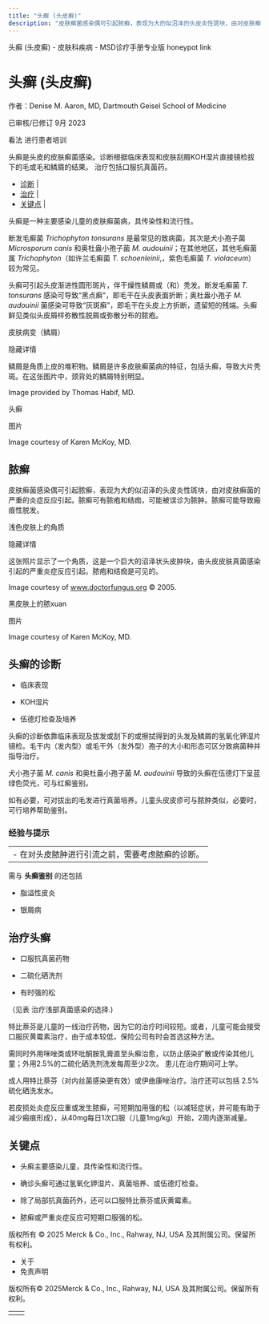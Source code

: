 ```yaml
---
title: "头癣 (头皮癣)"
description: "皮肤癣菌感染偶可引起脓癣，表现为大的似沼泽的头皮炎性斑块，由对皮肤癣菌的严重的炎症反应引起。脓癣可有脓疱和结痂，可能被误诊为脓肿。脓癣可能导致瘢痕性脱发。"
---
```


﻿头癣 (头皮癣) \- 皮肤科疾病 \- MSD诊疗手册专业版 honeypot link

# 头癣 (头皮癣)

作者：Denise M. Aaron, MD, Dartmouth Geisel School of Medicine

已审核/已修订 9月 2023

看法 进行患者培训

头癣是头皮的皮肤癣菌感染。诊断根据临床表现和皮肤刮屑KOH湿片直接镜检拔下的毛或毛和鳞屑的结果。 治疗包括口服抗真菌药。

- [诊断](#诊断_v8369596_zh) \|
- [治疗](#治疗_v8369625_zh) \|
- [关键点](#关键点_v8369641_zh) \|

头癣是一种主要感染儿童的皮肤癣菌病，具传染性和流行性。

断发毛癣菌 _Trichophyton tonsurans_ 是最常见的致病菌，其次是犬小孢子菌 _Microsporum canis_ 和奥杜盎小孢子菌 _M. audouinii_；在其他地区，其他毛癣菌属 _Trichophyton_（如许兰毛癣菌 _T. schoenleinii_,，紫色毛癣菌 _T. violaceum_）较为常见。

头癣可引起头皮渐进性圆形斑片，伴干燥性鳞屑或（和）秃发。断发毛癣菌 _T. tonsurans_ 感染可导致“黑点癣”，即毛干在头皮表面折断；奥杜盎小孢子 _M. audouinii_ 菌感染可导致“灰斑癣”，即毛干在头皮上方折断，遗留短的残端。头癣鲜见类似头皮屑样弥散性脱屑或弥散分布的脓疱。

皮肤病变（鳞屑）



隐藏详情

鳞屑是角质上皮的堆积物。鳞屑是许多皮肤癣菌病的特征，包括头癣，导致大片秃斑。在这张图片中，颈背处的鳞屑特别明显。

Image provided by Thomas Habif, MD.

头癣



图片

Image courtesy of Karen McKoy, MD.

## 脓癣

皮肤癣菌感染偶可引起脓癣，表现为大的似沼泽的头皮炎性斑块，由对皮肤癣菌的严重的炎症反应引起。脓癣可有脓疱和结痂，可能被误诊为脓肿。脓癣可能导致瘢痕性脱发。

浅色皮肤上的角质



隐藏详情

这张照片显示了一个角质，这是一个巨大的沼泽状头皮肿块，由头皮皮肤真菌感染引起的严重炎症反应引起。脓疱和结痂是可见的。

Image courtesy of www.doctorfungus.org © 2005.

黑皮肤上的脓xuan



图片

Image courtesy of Karen McKoy, MD.

## 头癣的诊断

- 临床表现

- KOH湿片

- 伍德灯检查及培养


头癣的诊断依靠临床表现及拔发或刮下的或擦拭得到的头发及鳞屑的氢氧化钾湿片镜检。毛干内（发内型）或毛干外（发外型）孢子的大小和形态可区分致病菌种并指导治疗。

犬小孢子菌 _M. canis_ 和奥杜盎小孢子菌 _M. audouinii_ 导致的头癣在伍德灯下呈蓝绿色荧光，可与红癣鉴别。

如有必要，可对拔出的毛发进行真菌培养。儿童头皮皮疹可与脓肿类似，必要时，可行培养帮助鉴别。

### 经验与提示

|     |
| --- |
| - 在对头皮脓肿进行引流之前，需要考虑脓癣的诊断。 |

需与 **头癣鉴别** 的还包括

- 脂溢性皮炎

- 银屑病


## 治疗头癣

- 口服抗真菌药物

- 二硫化硒洗剂

- 有时强的松


（见表 治疗浅部真菌感染的选择.)

特比萘芬是儿童的一线治疗药物，因为它的治疗时间较短。或者，儿童可能会接受口服灰黄霉素治疗，由于成本较低，保险公司有时会首选这种方法。

需同时外用咪唑类或环吡酮胺乳膏直至头癣治愈，以防止感染扩散或传染其他儿童；外用2.5%的二硫化硒洗剂洗发每周至少2次。 患儿在治疗期间可上学。

成人用特比萘芬（对内丝菌感染更有效）或伊曲康唑治疗。治疗还可以包括 2.5% 硫化硒洗发水。

若皮损处炎症反应重或发生脓癣，可短期加用强的松（以减轻症状，并可能有助于减少瘢痕形成），从40mg每日1次口服（儿童1mg/kg）开始，2周内逐渐减量。

## 关键点

- 头癣主要感染儿童，具传染性和流行性。

- 确诊头癣可通过氢氧化钾湿片、真菌培养、或伍德灯检查。

- 除了局部抗真菌药外，还可以口服特比萘芬或灰黄霉素。

- 脓癣或严重炎症反应可短期口服强的松。




版权所有 © 2025
Merck & Co., Inc., Rahway, NJ, USA 及其附属公司。保留所有权利。

- 关于
- 免责声明

版权所有© 2025Merck & Co., Inc., Rahway, NJ, USA 及其附属公司。保留所有权利。

|     |     |
| --- | --- |
|  |  |